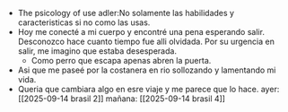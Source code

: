 - The psicology of use adler:No solamente las habilidades y caracteristicas si no como las usas.
- Hoy me conecté a mi cuerpo y encontré una pena esperando salir. Desconozco hace cuanto tiempo fue alli olvidada. Por su urgencia en salir, me imagino que estaba desesperada. 
	- Como perro que escapa apenas abren la puerta.
- Asi que me paseé por la costanera en rio sollozando y lamentando mi vida.
- Queria que cambiara algo en esre viaje y me parece que lo hace.
ayer: [[2025-09-14 brasil 2]]
mañana: [[2025-09-14 brasil 4]]